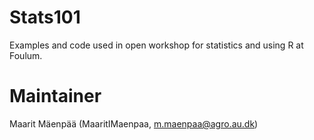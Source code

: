 # Stats101
Examples and code used in open workshop for statistics and using R at Foulum. 

# Maintainer 
Maarit Mäenpää (MaaritIMaenpaa, m.maenpaa@agro.au.dk)
